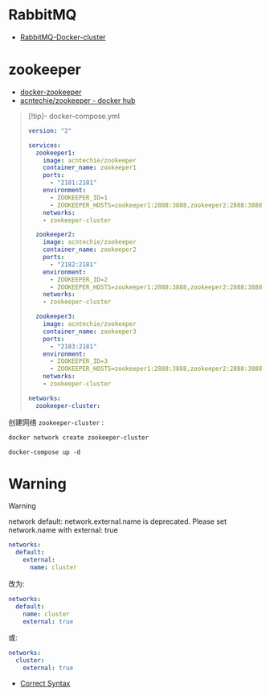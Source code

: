 # RabbitMQ

- [RabbitMQ-Docker-cluster](https://github.com/MingxuanHu/RabbitMQ-Docker-cluster)

# zookeeper

- [docker-zookeeper](https://github.com/acntech/docker-zookeeper)
- [acntechie/zookeeper - docker hub](https://hub.docker.com/r/acntechie/zookeeper)

> [!tip]- docker-compose.yml
> ```yml
> version: "2"
> 
> services:
>   zookeeper1:
>     image: acntechie/zookeeper
>     container_name: zookeeper1
>     ports:
>       - "2181:2181"
>     environment:
>       - ZOOKEEPER_ID=1
>       - ZOOKEEPER_HOSTS=zookeeper1:2888:3888,zookeeper2:2888:3888,zookeeper3:2888:3888
>     networks:
>     - zookeeper-cluster
> 
>   zookeeper2:
>     image: acntechie/zookeeper
>     container_name: zookeeper2
>     ports:
>       - "2182:2181"
>     environment:
>       - ZOOKEEPER_ID=2
>       - ZOOKEEPER_HOSTS=zookeeper1:2888:3888,zookeeper2:2888:3888,zookeeper3:2888:3888
>     networks:
>     - zookeeper-cluster
> 
>   zookeeper3:
>     image: acntechie/zookeeper
>     container_name: zookeeper3
>     ports:
>       - "2183:2181"
>     environment:
>       - ZOOKEEPER_ID=3
>       - ZOOKEEPER_HOSTS=zookeeper1:2888:3888,zookeeper2:2888:3888,zookeeper3:2888:3888
>     networks:
>     - zookeeper-cluster
> 
> networks:
>   zookeeper-cluster:
> ```

创建网络 `zookeeper-cluster` :

```bash
docker network create zookeeper-cluster
```

```
docker-compose up -d
```

# Warning

> [!warning]
> network default: network.external.name is deprecated. Please set network.name with external: true

```yml
networks:
  default:
    external:
      name: cluster
```

改为:

```yml
networks:
  default:
    name: cluster
    external: true
```

或:

```yml
networks:
  cluster:
    external: true
```

- [Correct Syntax](https://github.com/docker/compose-cli/issues/1856#issuecomment-1108552064)